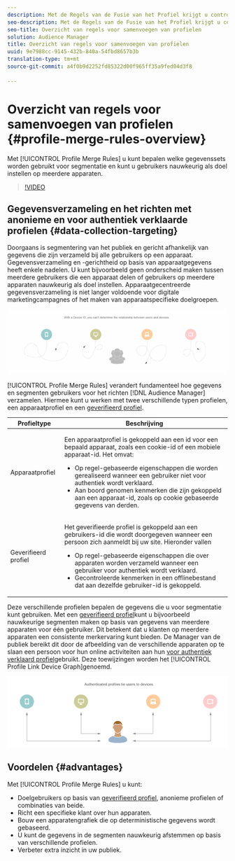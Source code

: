 ```yaml
---
description: Met de Regels van de Fusie van het Profiel krijgt u controle over de gegevensreeksen die voor segmentatie worden gebruikt en kan een persoon nauwkeurig over veelvoudige apparaten richten.
seo-description: Met de Regels van de Fusie van het Profiel krijgt u controle over de gegevensreeksen die voor segmentatie worden gebruikt en kan een persoon nauwkeurig over veelvoudige apparaten richten.
seo-title: Overzicht van regels voor samenvoegen van profielen
solution: Audience Manager
title: Overzicht van regels voor samenvoegen van profielen
uuid: 9e7988cc-9145-432b-840a-54fbd8657b3b
translation-type: tm+mt
source-git-commit: a4f0b9d2252fd85322d00f965ff35a9fed04d3f8

---
```



# Overzicht van regels voor samenvoegen van profielen {#profile-merge-rules-overview}

Met [!UICONTROL Profile Merge Rules] u kunt bepalen welke gegevenssets worden gebruikt voor segmentatie en kunt u gebruikers nauwkeurig als doel instellen op meerdere apparaten.

>[!VIDEO](https://video.tv.adobe.com/v/28974)

## Gegevensverzameling en het richten met anonieme en voor authentiek verklaarde profielen {#data-collection-targeting}

Doorgaans is segmentering van het publiek en gericht afhankelijk van gegevens die zijn verzameld bij alle gebruikers op een apparaat. Gegevensverzameling en -gerichtheid op basis van apparaatgegevens heeft enkele nadelen. U kunt bijvoorbeeld geen onderscheid maken tussen meerdere gebruikers die een apparaat delen of gebruikers op meerdere apparaten nauwkeurig als doel instellen. Apparaatgecentreerde gegevensverzameling is niet langer voldoende voor digitale marketingcampagnes of het maken van apparaatspecifieke doelgroepen.

![](assets/unauthenticated2.png)

[!UICONTROL Profile Merge Rules] verandert fundamenteel hoe gegevens en segmenten gebruikers voor het richten [!DNL Audience Manager] verzamelen. Hiermee kunt u werken met twee verschillende typen profielen, een apparaatprofiel en een [geverifieerd profiel](../../reference/visitor-authentication-states.md).

<table id="table_CE98C0E32A964B27804736A896233869"> 
 <thead> 
  <tr> 
   <th colname="col1" class="entry"> Profieltype </th> 
   <th colname="col2" class="entry"> Beschrijving </th> 
  </tr> 
 </thead>
 <tbody> 
  <tr> 
   <td colname="col1"> Apparaatprofiel </td> 
   <td colname="col2"> <p>Een apparaatprofiel is gekoppeld aan een id voor een bepaald apparaat, zoals een cookie-id of een mobiele apparaat-id. Het omvat: </p> <p>
     <ul id="ul_0420875DE65E44FFAC76E0DD205CFEC4"> 
      <li id="li_044AD85C644A41FB8EF48164BAC0CE34">Op regel-gebaseerde eigenschappen die worden gerealiseerd wanneer een gebruiker niet voor authentiek wordt verklaard. </li> 
      <li id="li_984D9790A6984139AFCFC2DFE4DF1BFC">Aan boord genomen kenmerken die zijn gekoppeld aan een apparaat-id, zoals op cookie gebaseerde gegevens van derden. </li>
     </ul> </p> </td>
  </tr>
  <tr> 
   <td colname="col1"> Geverifieerd profiel </td> 
   <td colname="col2"> <p>Het geverifieerde profiel is gekoppeld aan een gebruikers-id die wordt doorgegeven wanneer een persoon zich aanmeldt bij uw site. Hieronder vallen </p>
    <ul id="ul_18319CAA875148DBAE095134D42637B3"> 
     <li id="li_E24BD33E049849E5A594B0750F530475">Op regel-gebaseerde eigenschappen die over apparaten worden verzameld wanneer een gebruiker voor authentiek wordt verklaard. </li>
     <li id="li_531AC9E0EC9D45108457FEC8E8D4E66C">Gecontroleerde kenmerken in een offlinebestand dat aan dezelfde gebruiker-id is gekoppeld. </li>
    </ul> </td>
  </tr>
 </tbody>
</table>

Deze verschillende profielen bepalen de gegevens die u voor segmentatie kunt gebruiken. Met een [geverifieerd profiel](../../reference/visitor-authentication-states.md)kunt u bijvoorbeeld nauwkeurige segmenten maken op basis van gegevens van meerdere apparaten voor één gebruiker. Dit betekent dat u klanten op meerdere apparaten een consistente merkervaring kunt bieden. De Manager van de publiek bereikt dit door de afbeelding van de verschillende apparaten op te slaan een persoon voor hun online activiteiten aan hun [voor authentiek verklaard profiel](../../reference/visitor-authentication-states.md)gebruikt. Deze toewijzingen worden het [!UICONTROL Profile Link Device Graph]genoemd.

![](assets/authenticated2.png)

## Voordelen {#advantages}

Met [!UICONTROL Profile Merge Rules] u kunt:

* Doelgebruikers op basis van [geverifieerd profiel](../../reference/visitor-authentication-states.md), anonieme profielen of combinaties van beide.
* Richt een specifieke klant over hun apparaten.
* Bouw een apparatengrafiek die op deterministische gegevens wordt gebaseerd.
* U kunt de gegevens in de segmenten nauwkeurig afstemmen op basis van verschillende profielen.
* Verbeter extra inzicht in uw publiek.
